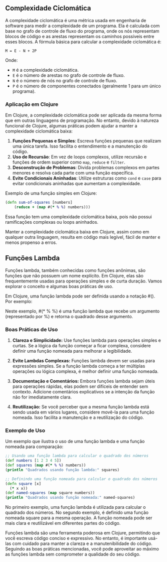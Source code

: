 ## Complexidade Ciclomática

A complexidade ciclomática é uma métrica usada em engenharia de software para medir a complexidade de um programa. Ela é calculada com base no grafo de controle de fluxo do programa, onde os nós representam blocos de código e as arestas representam os caminhos possíveis entre esses blocos. A fórmula básica para calcular a complexidade ciclomática é:

```
M = E - N + 2P
```

Onde:

- `M` é a complexidade ciclomática.
- `E` é o número de arestas no grafo de controle de fluxo.
- `N` é o número de nós no grafo de controle de fluxo.
- `P` é o número de componentes conectados (geralmente 1 para um único programa).

### Aplicação em Clojure

Em Clojure, a complexidade ciclomática pode ser aplicada da mesma forma que em outras linguagens de programação. No entanto, devido à natureza funcional de Clojure, algumas práticas podem ajudar a manter a complexidade ciclomática baixa:

1. **Funções Pequenas e Simples**: Escreva funções pequenas que realizam uma única tarefa. Isso facilita o entendimento e a manutenção do código.
2. **Uso de Recursão**: Em vez de loops complexos, utilize recursão e funções de ordem superior como `map`, `reduce` e `filter`.
3. **Desconstrução de Problemas**: Divida problemas complexos em partes menores e resolva cada parte com uma função específica.
4. **Evite Condicionais Aninhadas**: Utilize estruturas como `cond` e `case` para evitar condicionais aninhadas que aumentam a complexidade.

Exemplo de uma função simples em Clojure:

```clojure
(defn sum-of-squares [numbers]
    (reduce + (map #(* % %) numbers)))
```

Essa função tem uma complexidade ciclomática baixa, pois não possui ramificações complexas ou loops aninhados.

Manter a complexidade ciclomática baixa em Clojure, assim como em qualquer outra linguagem, resulta em código mais legível, fácil de manter e menos propenso a erros.

## Funções Lambda

Funções lambda, também conhecidas como funções anônimas, são funções que não possuem um nome explícito. Em Clojure, elas são frequentemente usadas para operações simples e de curta duração. Vamos explorar o conceito e algumas boas práticas de uso.

Em Clojure, uma função lambda pode ser definida usando a notação #(). Por exemplo:

Neste exemplo, #(\* % %) é uma função lambda que recebe um argumento (representado por %) e retorna o quadrado desse argumento.

### Boas Práticas de Uso

1. **Clareza e Simplicidade:** Use funções lambda para operações simples e curtas. Se a lógica da função começar a ficar complexa, considere definir uma função nomeada para melhorar a legibilidade.

2. **Evite Lambdas Complexas:** Funções lambda devem ser usadas para expressões simples. Se a função lambda começa a ter múltiplas operações ou lógica complexa, é melhor definir uma função nomeada.

3. **Documentação e Comentários:** Embora funções lambda sejam úteis para operações rápidas, elas podem ser difíceis de entender sem contexto. Adicione comentários explicativos se a intenção da função não for imediatamente clara.

4. **Reutilização:** Se você perceber que a mesma função lambda está sendo usada em vários lugares, considere movê-la para uma função nomeada. Isso facilita a manutenção e a reutilização do código.

### Exemplo de Uso

Um exemplo que ilustra o uso de uma função lambda e uma função nomeada para comparação:

```clojure
;; Usando uma função lambda para calcular o quadrado dos números
(def numbers [1 2 3 4 5])
(def squares (map #(* % %) numbers))
(println "Quadrados usando função lambda:" squares)

;; Definindo uma função nomeada para calcular o quadrado dos números
(defn square [x]
  (* x x))
(def named-squares (map square numbers))
(println "Quadrados usando função nomeada:" named-squares)
```

No primeiro exemplo, uma função lambda é utilizada para calcular o quadrado dos números. No segundo exemplo, é definido uma função nomeada square para a mesma operação. A função nomeada pode ser mais clara e reutilizável em diferentes partes do código.

Funções lambda são uma ferramenta poderosa em Clojure, permitindo que você escreva código conciso e expressivo.
No entanto, é importante usá-las com cuidado para manter a clareza e a manutenibilidade do código.
Seguindo as boas práticas mencionadas, você pode aproveitar ao máximo as funções lambda sem comprometer a qualidade do seu código.
